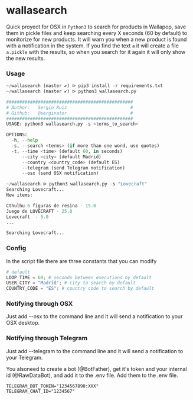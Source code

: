 wallasearch
===========

Quick proyect for OSX in `Python3` to search for products in Wallapop, save them in pickle files and keep searching every X seconds (60 by default) to monitorize for new products. It will warn you when a new product is found with a notification in the system. If you find the text `a` it will create a file `a.pickle` with the results, so when you search for it again it will only show the new results.

### Usage

```python
~/wallasearch (master ✔) ᐅ pip3 install -r requirements.txt
~/wallasearch (master ✔) ᐅ python3 wallasearch.py

################################################
# Author:   Sergio Ruiz                        #
# Github:   @serginator                        #
################################################
USAGE: python3 wallasearch.py -s <terms_to_search>

OPTIONS:
  -h, --help
  -s, --search <terms> (if more than one word, use quotes)
  -t, --time <time> (default 60, in seconds)
      --city <city> (default Madrid)
      --country <country_code> (default ES)
      --telegram (send Telegram notification)
      --osx (send OSX notification)

~/wallasearch ᐅ python3 wallasearch.py -s "Lovecraft"
Searching Lovecraft...
New items:

Cthulhu 6 figuras de resina - 15.0
Juego de LOVECRAFT - 25.0
Lovecraft  - 5.0
...

Searching Lovecraft...
```

### Config

In the script file there are three constants that you can modify

```python
# default
LOOP_TIME = 60; # seconds between executions by default
USER_CITY = "Madrid"; # city to search by default
COUNTRY_CODE = "ES"; # country code to search by default
```

### Notifying through OSX
Just add --osx to the command line and it will send a notification to your OSX desktop.

### Notifying through Telegram
Just add --telegram to the command line and it will send a notification to your Telegram.

You alsoneed to create a bot (@BotFather), get it's token and your internal id (@RawDataBot), and add it to the .env file.
Add them to the .env file.

```
TELEGRAM_BOT_TOKEN="1234567890:XXX"
TELEGRAM_CHAT_ID="1234567"
```
